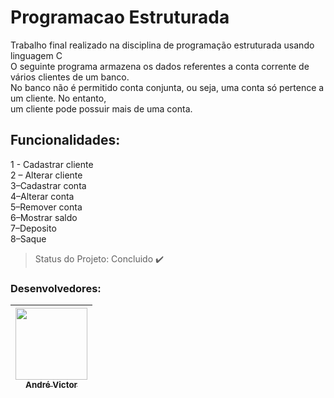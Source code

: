 # Programacao Estruturada

<p>Trabalho final realizado na disciplina de programação estruturada usando linguagem C<br>
O seguinte programa armazena os dados referentes a conta corrente de vários clientes de um banco.<br> 
No banco não é permitido conta conjunta, ou seja, uma conta só pertence a um cliente.
No entanto,<br> um cliente pode possuir mais de uma conta.</p>

## Funcionalidades: 
   1 - Cadastrar cliente<br>
   2 – Alterar cliente<br>
   3–Cadastrar conta<br>
   4–Alterar conta<br>
   5–Remover conta<br>
   6–Mostrar saldo<br>
   7–Deposito<br>
   8–Saque<br>
  
> Status do Projeto: Concluido :heavy_check_mark:

### Desenvolvedores: 
[<img src="https://photos.google.com/photo/AF1QipOkcLXHimB4UWCX49zBEjzPnbZQdHRlbOdi3p8a" width=115 > <br> <sub> André Victor</sub>](https://github.com/) |
| :---: |  


  
